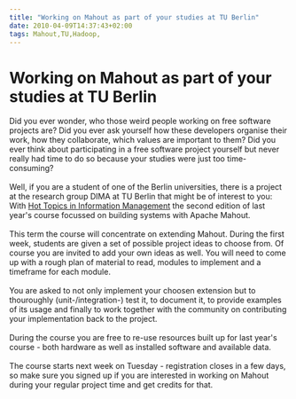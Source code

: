 ```yaml
---
title: "Working on Mahout as part of your studies at TU Berlin"
date: 2010-04-09T14:37:43+02:00
tags: Mahout,TU,Hadoop,
---
```


# Working on Mahout as part of your studies at TU Berlin


Did you ever wonder, who those weird people working on free software projects are? Did you ever ask yourself how these 
developers organise their work, how they collaborate, which values are important to them? Did you ever think about 
participating in a free software project yourself but never really had time to do so because your studies were just too 
time-consuming?<br><br>Well, if you are a student of one of the Berlin universities, there is a project at the research 
group DIMA at TU Berlin that might be of interest to you: With <a 
href="http://www.dima.tu-berlin.de/menue/studium_und_lehre/aktuelles_semester/impro2_hot_topics_in_information_managemen
t_-_scaling_machine_learning_-_cont/#251347">Hot Topics in Information Management</a> the second edition of last year's 
course focussed on building systems with Apache Mahout.<br><br>This term the course will concentrate on extending 
Mahout. During the first week, students are given a set of possible project ideas to choose from. Of course you are 
invited to add your own ideas as well. You will need to come up with a rough plan of material to read, modules to 
implement and a timeframe for each module.<br><br>You are asked to not only implement your choosen extension but to 
thouroughly (unit-/integration-) test it, to document it, to provide examples of its usage and finally to work together 
with the community on contributing your implementation back to the project.<br><br>During the course you are free to 
re-use resources built up for last year's course - both hardware as well as installed software and available 
data.<br><br>The course starts next week on Tuesday - registration closes in a few days, so make sure you signed up if 
you are interested in working on Mahout during your regular project time and get credits for that.
